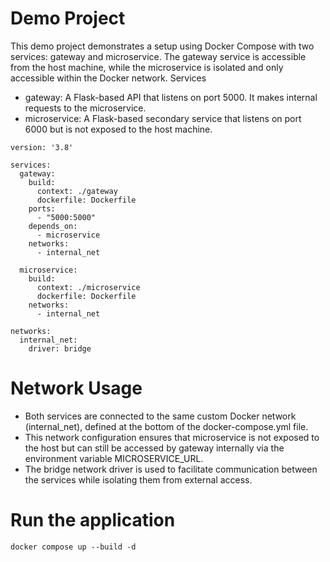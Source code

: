 # Demo Project

This demo project demonstrates a setup using Docker Compose with two services: gateway and microservice. The gateway service is accessible from the host machine, while the microservice is isolated and only accessible within the Docker network.
Services
- gateway: A Flask-based API that listens on port 5000. It makes internal requests to the microservice.
- microservice: A Flask-based secondary service that listens on port 6000 but is not exposed to the host machine.

```
version: '3.8'

services:
  gateway:
    build: 
      context: ./gateway
      dockerfile: Dockerfile
    ports:
      - "5000:5000"
    depends_on:
      - microservice
    networks:
      - internal_net

  microservice:
    build:
      context: ./microservice
      dockerfile: Dockerfile
    networks:
      - internal_net

networks:
  internal_net:
    driver: bridge
```

# Network Usage

- Both services are connected to the same custom Docker network (internal_net), defined at the bottom of the docker-compose.yml file.
- This network configuration ensures that microservice is not exposed to the host but can still be accessed by gateway internally via the environment variable MICROSERVICE_URL.
- The bridge network driver is used to facilitate communication between the services while isolating them from external access.

# Run the application

```
docker compose up --build -d
```